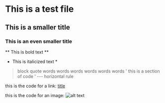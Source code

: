 # This is a test file 
## This is a smaller title
### This is an even smaller title
** This is bold text **
* This is italicized text *
> block quote words words words words words words
' this is a section of code '
--- horizontal rule

this is the code for a link:
[title](https://www.example.com)

this is the code for an image:
![alt text](image.jpg)

